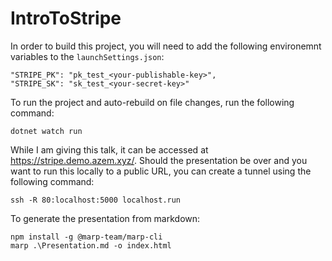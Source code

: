 # IntroToStripe

In order to build this project, you will need to add the following environemnt variables to the `launchSettings.json`:
```
"STRIPE_PK": "pk_test_<your-publishable-key>",
"STRIPE_SK": "sk_test_<your-secret-key>"
```

To run the project and auto-rebuild on file changes, run the following command:
```
dotnet watch run
```

While I am giving this talk, it can be accessed at https://stripe.demo.azem.xyz/. Should the presentation be over and you want to run this locally to a public URL, you can create a tunnel using the following command:
```
ssh -R 80:localhost:5000 localhost.run
```

To generate the presentation from markdown:
```
npm install -g @marp-team/marp-cli
marp .\Presentation.md -o index.html
```

